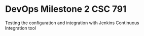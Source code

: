 # DevOps Milestone 2 CSC 791
Testing the configuration and integration with Jenkins Continuous Integration tool
